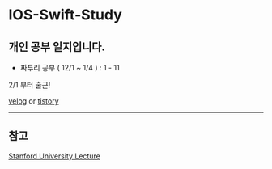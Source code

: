 # IOS-Swift-Study

## 개인 공부 일지입니다.
  - 짜투리 공부 ( 12/1 ~ 1/4 ) : 1 - 11
  
2/1 부터 출근!

[velog](https://velog.io/@everytime79/series/IOS) or [tistory](https://soosdev.tistory.com/category/Study/IOS%20Swift%20%7C%20%ED%8C%A8%EC%8A%A4%ED%8A%B8%EC%BB%B4%ED%8D%BC%EC%8A%A4)

---

## 참고 
[Stanford University Lecture](https://youtu.be/jbtqIBpUG7g)
